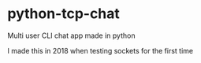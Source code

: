 # python-tcp-chat
 Multi user CLI chat app made in python

I made this in 2018 when testing sockets for the first time